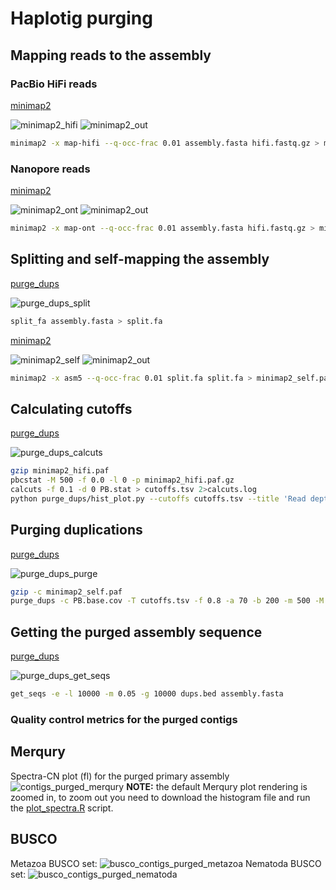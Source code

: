 # Haplotig purging

## Mapping reads to the assembly

### PacBio HiFi reads

[minimap2](https://github.com/lh3/minimap2)

![minimap2_hifi](s3_pic/minimap2_hifi.png)
![minimap2_out](s3_pic/minimap2_output.png)

```sh
minimap2 -x map-hifi --q-occ-frac 0.01 assembly.fasta hifi.fastq.gz > minimap2_hifi.paf
```

### Nanopore reads

[minimap2](https://github.com/lh3/minimap2)

![minimap2_ont](s3_pic/minimap2_ont.png)
![minimap2_out](s3_pic/minimap2_output.png)

```sh
minimap2 -x map-ont --q-occ-frac 0.01 assembly.fasta hifi.fastq.gz > minimap2_ont.paf
```

## Splitting and self-mapping the assembly

[purge_dups](https://github.com/dfguan/purge_dups)

![purge_dups_split](s3_pic/purge_dups_split.png)

```sh
split_fa assembly.fasta > split.fa
```

[minimap2](https://github.com/lh3/minimap2)

![minimap2_self](s3_pic/minimap2_self.png)
![minimap2_out](s3_pic/minimap2_output.png)

```sh
minimap2 -x asm5 --q-occ-frac 0.01 split.fa split.fa > minimap2_self.paf
```

## Calculating cutoffs

[purge_dups](https://github.com/dfguan/purge_dups)

![purge_dups_calcuts](s3_pic/purge_dups_calcuts.png)

```sh
gzip minimap2_hifi.paf
pbcstat -M 500 -f 0.0 -l 0 -p minimap2_hifi.paf.gz
calcuts -f 0.1 -d 0 PB.stat > cutoffs.tsv 2>calcuts.log 
python purge_dups/hist_plot.py --cutoffs cutoffs.tsv --title 'Read depth histogram plot' PB.stat hist.png
```

## Purging duplications

[purge_dups](https://github.com/dfguan/purge_dups)

![purge_dups_purge](s3_pic/purge_dups_purge.png)

```sh
gzip -c minimap2_self.paf
purge_dups -c PB.base.cov -T cutoffs.tsv -f 0.8 -a 70 -b 200 -m 500 -M 20000 -l 10000 -E 15000 minimap2_self.paf.gz > dups.bed 2> purge_dups.log
```

## Getting the purged assembly sequence

[purge_dups](https://github.com/dfguan/purge_dups)

![purge_dups_get_seqs](s3_pic/purge_dups_get_seqs.png)

```sh
get_seqs -e -l 10000 -m 0.05 -g 10000 dups.bed assembly.fasta
```

### Quality control metrics for the purged contigs

## Merqury
Spectra-CN plot (fl) for the purged primary assembly 
![contigs_purged_merqury](s3_pic/contigs_purged_merqury.png)
**NOTE:** the default Merqury plot rendering is zoomed in, to zoom out you need to download the histogram file and run the [plot_spectra.R](https://github.com/marbl/merqury/blob/master/plot/plot_spectra_cn.R) script.

## BUSCO
Metazoa BUSCO set:
![busco_contigs_purged_metazoa](s3_pic/busco_contigs_purged_metazoa.png)
Nematoda BUSCO set:
![busco_contigs_purged_nematoda](s3_pic/busco_contigs_purged_nematoda.png)